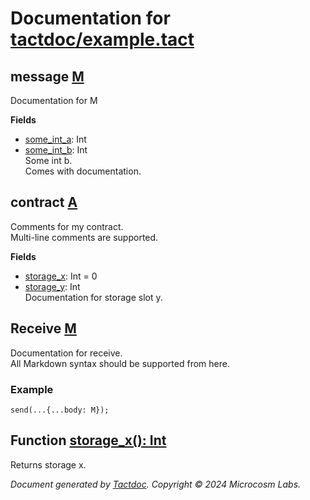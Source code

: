 # Documentation for [tactdoc/example.tact](https://github.com/microcosm-labs/tact-tools/blob/main/tactdoc/example.tact)

## message [M](https://github.com/microcosm-labs/tact-tools/blob/main/tactdoc/example.tact#L2)

Documentation for M

**Fields**  
* [some_int_a](https://github.com/microcosm-labs/tact-tools/blob/main/tactdoc/example.tact#L3): Int  
* [some_int_b](https://github.com/microcosm-labs/tact-tools/blob/main/tactdoc/example.tact#L6): Int  
Some int b.  
Comes with documentation.

## contract [A](https://github.com/microcosm-labs/tact-tools/blob/main/tactdoc/example.tact#L11)

Comments for my contract.  
Multi-line comments are supported.

**Fields**  
* [storage_x](https://github.com/microcosm-labs/tact-tools/blob/main/tactdoc/example.tact#L12): Int = 0  
* [storage_y](https://github.com/microcosm-labs/tact-tools/blob/main/tactdoc/example.tact#L14): Int  
Documentation for storage slot y.

## Receive [M](https://github.com/microcosm-labs/tact-tools/blob/main/tactdoc/example.tact#L27)

Documentation for receive.  
All Markdown syntax should be supported from here.  
### Example
```
send(...{...body: M});
```

## Function [storage_x(): Int](https://github.com/microcosm-labs/tact-tools/blob/main/tactdoc/example.tact#L31)

Returns storage x.



*Document generated by [Tactdoc](https://github.com/microcosm-labs/tact-tools/tree/main/tactdoc). Copyright © 2024 Microcosm Labs.*
